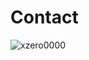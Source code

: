 # Contact
<a target="_blank" href="https://t.me/xzero0000">
  <img align="left" src="https://camo.githubusercontent.com/2d5ba77291fb86413163025dda64736058fc1bbeade7259417b9bd2b29c3bb54/68747470733a2f2f75706c6f61642e77696b696d656469612e6f72672f77696b6970656469612f636f6d6d6f6e732f7468756d622f382f38322f54656c656772616d5f6c6f676f2e7376672f333270782d54656c656772616d5f6c6f676f2e7376672e706e67" title="xzero0000">
</a>
